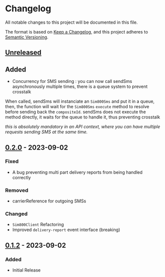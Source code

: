 # Changelog

All notable changes to this project will be documented in this file.

The format is based on [Keep a Changelog](https://keepachangelog.com/en/1.0.0/),
and this project adheres to [Semantic Versioning](https://semver.org/spec/v2.0.0.html).

## [Unreleased]
## Added
- Concurrency for SMS sending : you can now call sendSms asynchronously multiple times, there is a queue system to prevent crosstalk

When called, sendSms will instanciate an `Sim800Sms` and put it in a queue, then, the function will wait for the `Sim800Sms` `execute` method to resolve before sending back the `compositeId`. sendSms does not execute the method directly, it waits for the queue to handle it, thus preventing crosstalk

*this is absolutely mandatory in an API context, where you can have multiple requests sending SMS at the same time.*

## [0.2.0] - 2023-09-02
### Fixed
- A bug preventing multi part delivery reports from being handled correctly

### Removed
- carrierReference for outgoing SMSs

### Changed
- `Sim800Client` Refactoring
- Improved `delivery-report` event interface (breaking)

## [0.1.2] - 2023-09-02

### Added 
- Initial Release


[Unreleased]: https://github.com/julienfdev/sim800/compare/v0.2.0...HEAD
[0.2.0]:  https://github.com/julienfdev/sim800/releases/tag/v0.2.0
[0.1.2]:  https://github.com/julienfdev/sim800/releases/tag/v0.1.2